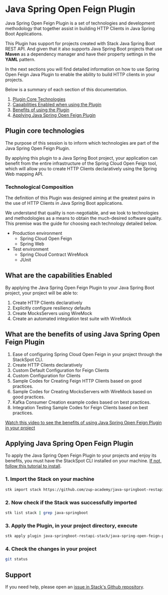 # **Java Spring Open Feign Plugin**

Java Spring Open Feign Plugin is a set of technologies and development methodology that together assist in building HTTP Clients in Java Spring Boot Applications.

This Plugin has support for projects created with Stack Java Spring Boot REST API. And given that it also supports Java Spring Boot projects that use **Maven** as a dependency manager and have their property settings in the **YAML** pattern.


In the next sections you will find detailed information on how to use Spring Open Feign Java Plugin to enable the ability to build HTTP clients in your projects.

Below is a summary of each section of this documentation.

1. [Plugin Core Technologies](#plugin-core-technologies)
2. [Capabilities Enabled when using the Plugin](#what-are-the-capabilities-enabled)
3. [Benefits of using the Plugin](#what-are-the-benefits-of-using-java-spring-open-feign-plugin)
4. [Applying Java Spring Open Feign Plugin](#applying-java-spring-open-feign-plugin)


## **Plugin core technologies**

The purpose of this session is to inform which technologies are part of the Java Spring Open Feign Plugin.

By applying this plugin to a Java Spring Boot project, your application can benefit from the entire infrastructure of the Spring Cloud Open Feign tool, which will allow you to create HTTP Clients declaratively using the Spring Web mapping API.


### **Technological Composition**

The definition of this Plugin was designed aiming at the greatest pains in the use of HTTP Clients in Java Spring Boot applications.

We understand that quality is non-negotiable, and we look to technologies and methodologies as a means to obtain the much-desired software quality. This premise was the guide for choosing each technology detailed below.


- Production environment
    - Spring Cloud Open Feign
    - Spring Web
- Test environment
    - Spring Cloud Contract WireMock
    - JUnit



## **What are the capabilities Enabled**

By applying the Java Spring Open Feign Plugin to your Java Spring Boot project, your project will be able to:

1. Create HTTP Clients declaratively
2. Explicitly configure resiliency defaults
3. Create MocksServers using WireMock
4. Create an automated integration test suite with WireMock


## **What are the benefits of using Java Spring Open Feign Plugin**

1. Ease of configuring Spring Cloud Open Feign in your project through the StackSpot CLI.
2. Create HTTP Clients declaratively
3. Custom Default Configuration for Feign Clients
4. Custom Configuration for Clients
5. Sample Codes for Creating Feign HTTP Clients based on good practices.
6. Sample Codes for Creating MocksServers with WireMock based on good practices.
5. Kafka Consumer Creation example codes based on best practices.
6. Integration Testing Sample Codes for Feign Clients based on best practices.

[Watch this video to see the benefits of using Java Spring Open Feign Plugin in your project](https://youtu.be/JhG3LjNhggA)


## **Applying Java Spring Open Feign Plugin**

To apply the Java Spring Open Feign Plugin to your projects and enjoy its benefits, you must have the StackSpot CLI installed on your machine. [If not, follow this tutorial to install](https://docs.stackspot.com/docs/stk-cli/installation/).

### 1. Import the Stack on your machine

```sh
stk import stack https://github.com/zup-academy/java-springboot-restapi-stack
```

### 2. Now check if the Stack was successfully imported

```sh
stk list stack | grep java-springboot
```

### 3. Apply the Plugin, in your project directory, execute

```sh
stk apply plugin java-springboot-restapi-stack/java-spring-open-feign-plugin
```

### 4. Check the changes in your project

```sh
git status
```



## Support

If you need help, please open an [issue in Stack's Github repository](https://github.com/zup-academy/java-spring-open-feign-plugin/issues).
